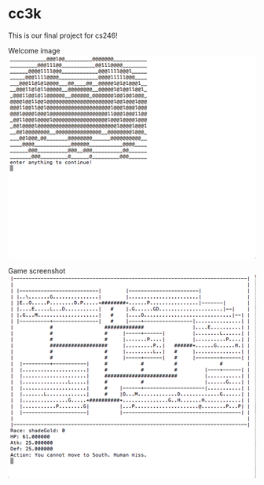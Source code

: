 # cc3k
This is our final project for cs246!

Welcome image
![Screenshot](interface1.png)

Game screenshot
![Screenshot](interface2.png)
